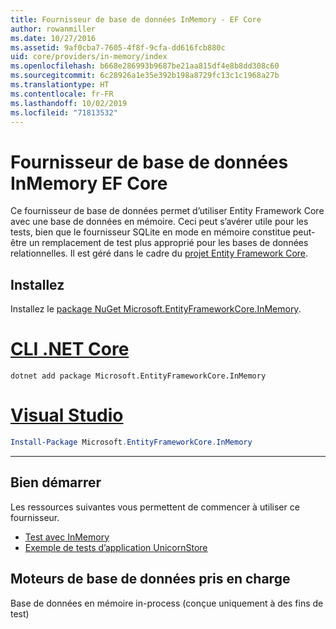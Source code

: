 ```yaml
---
title: Fournisseur de base de données InMemory - EF Core
author: rowanmiller
ms.date: 10/27/2016
ms.assetid: 9af0cba7-7605-4f8f-9cfa-dd616fcb880c
uid: core/providers/in-memory/index
ms.openlocfilehash: b668e286993b9687be21aa815df4e8b8dd308c60
ms.sourcegitcommit: 6c28926a1e35e392b198a8729fc13c1c1968a27b
ms.translationtype: HT
ms.contentlocale: fr-FR
ms.lasthandoff: 10/02/2019
ms.locfileid: "71813532"
---
```

# <a name="ef-core-in-memory-database-provider"></a>Fournisseur de base de données InMemory EF Core

Ce fournisseur de base de données permet d’utiliser Entity Framework Core avec une base de données en mémoire. Ceci peut s’avérer utile pour les tests, bien que le fournisseur SQLite en mode en mémoire constitue peut-être un remplacement de test plus approprié pour les bases de données relationnelles. Il est géré dans le cadre du [projet Entity Framework Core](https://github.com/aspnet/EntityFrameworkCore).

## <a name="install"></a>Installez

Installez le [package NuGet Microsoft.EntityFrameworkCore.InMemory](https://www.nuget.org/packages/Microsoft.EntityFrameworkCore.InMemory/).

# <a name="net-core-clitabdotnet-core-cli"></a>[CLI .NET Core](#tab/dotnet-core-cli)

``` console
dotnet add package Microsoft.EntityFrameworkCore.InMemory
```

# <a name="visual-studiotabvs"></a>[Visual Studio](#tab/vs)

``` powershell
Install-Package Microsoft.EntityFrameworkCore.InMemory
```

***

## <a name="get-started"></a>Bien démarrer

Les ressources suivantes vous permettent de commencer à utiliser ce fournisseur.

* [Test avec InMemory](../../miscellaneous/testing/in-memory.md)
* [Exemple de tests d’application UnicornStore](https://github.com/rowanmiller/UnicornStore/blob/master/UnicornStore/src/UnicornStore.Tests/Controllers/ShippingControllerTests.cs)

## <a name="supported-database-engines"></a>Moteurs de base de données pris en charge

Base de données en mémoire in-process (conçue uniquement à des fins de test)
